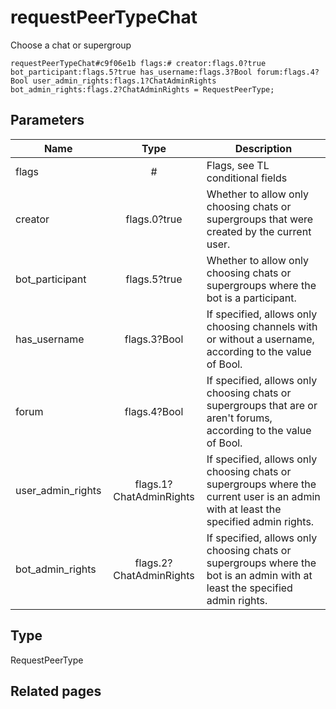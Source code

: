 # requestPeerTypeChat
Choose a chat or supergroup

```
requestPeerTypeChat#c9f06e1b flags:# creator:flags.0?true bot_participant:flags.5?true has_username:flags.3?Bool forum:flags.4?Bool user_admin_rights:flags.1?ChatAdminRights bot_admin_rights:flags.2?ChatAdminRights = RequestPeerType;
```

## Parameters
| Name | Type | Description |
| ---- | :----: | ----------- |
| flags | # | Flags, see TL conditional fields |
| creator | flags.0?true | Whether to allow only choosing chats or supergroups that were created by the current user. |
| bot_participant | flags.5?true | Whether to allow only choosing chats or supergroups where the bot is a participant. |
| has_username | flags.3?Bool | If specified, allows only choosing channels with or without a username, according to the value of Bool. |
| forum | flags.4?Bool | If specified, allows only choosing chats or supergroups that are or aren't forums, according to the value of Bool. |
| user_admin_rights | flags.1?ChatAdminRights | If specified, allows only choosing chats or supergroups where the current user is an admin with at least the specified admin rights. |
| bot_admin_rights | flags.2?ChatAdminRights | If specified, allows only choosing chats or supergroups where the bot is an admin with at least the specified admin rights. |


## Type
RequestPeerType

## Related pages
